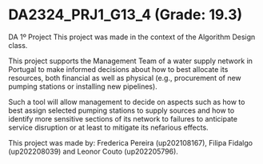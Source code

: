 # DA2324_PRJ1_G13_4 (Grade: 19.3)
DA 1º Project
This project was made in the context of the Algorithm Design class.

This project supports the Management Team of a water supply network in Portugal to make informed
decisions about how to best allocate its resources, both financial as well as physical
(e.g., procurement of new pumping stations or installing new pipelines).

Such a tool will allow management to decide on aspects such as how to best assign selected
pumping stations to supply sources and how to identify more sensitive sections of its network
to failures to anticipate service disruption or at least to mitigate its nefarious effects.

This project was made by: Frederica Pereira (up202108167), Filipa Fidalgo (up202208039) and  Leonor Couto (up202205796).
